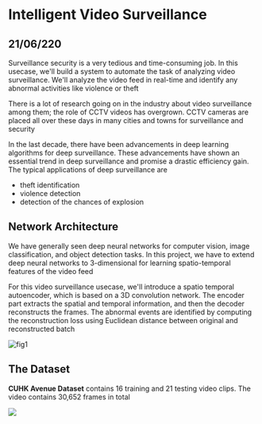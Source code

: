 # Intelligent Video Surveillance
## 21/06/220

Surveillance security is a very tedious and time-consuming job. In this usecase, we'll build a system to automate the task of analyzing video surveillance. We'll analyze the video feed in real-time and identify any abnormal activities like violence or theft

There is a lot of research going on in the industry about video surveillance among them; the role of CCTV videos has overgrown. CCTV cameras are placed all over these days in many cities and towns for surveillance and security

In the last decade, there have been advancements in deep learning algorithms for deep surveillance. These advancements have shown an essential trend in deep surveillance and promise a drastic efficiency gain. The typical applications of deep surveillance are

+ theft identification
+ violence detection
+ detection of the chances of explosion

## Network Architecture

We have generally seen deep neural networks for computer vision, image classification, and object detection tasks. In this project, we have to extend deep neural networks to 3-dimensional for learning spatio-temporal features of the video feed

For this video surveillance usecase, we'll introduce a spatio temporal autoencoder, which is based on a 3D convolution network. The encoder part extracts the spatial and temporal information, and then the decoder reconstructs the frames. The abnormal events are identified by computing the reconstruction loss using Euclidean distance between original and reconstructed batch

![fig1](https://drive.google.com/uc?export=view&id=1ZMiNzAPul7J1m8MQMwbk-rayoArX9hF4)

## The Dataset

**CUHK Avenue Dataset** contains 16 training and 21 testing video clips. The video contains 30,652 frames in total

![](https://drive.google.com/uc?export=view&id=1i7fzIUxz-oEs8V4uMdoZCQUl51NMrbVz)
